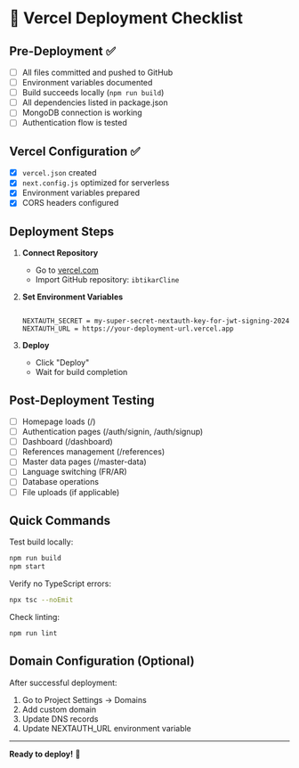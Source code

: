 # 🚀 Vercel Deployment Checklist

## Pre-Deployment ✅

- [ ] All files committed and pushed to GitHub
- [ ] Environment variables documented
- [ ] Build succeeds locally (`npm run build`)
- [ ] All dependencies listed in package.json
- [ ] MongoDB connection is working
- [ ] Authentication flow is tested

## Vercel Configuration ✅

- [x] `vercel.json` created
- [x] `next.config.js` optimized for serverless
- [x] Environment variables prepared
- [x] CORS headers configured

## Deployment Steps

1. **Connect Repository**

   - Go to [vercel.com](https://vercel.com)
   - Import GitHub repository: `ibtikarCline`

2. **Set Environment Variables**

   ```

   NEXTAUTH_SECRET = my-super-secret-nextauth-key-for-jwt-signing-2024
   NEXTAUTH_URL = https://your-deployment-url.vercel.app
   ```

3. **Deploy**
   - Click "Deploy"
   - Wait for build completion

## Post-Deployment Testing

- [ ] Homepage loads (/)
- [ ] Authentication pages (/auth/signin, /auth/signup)
- [ ] Dashboard (/dashboard)
- [ ] References management (/references)
- [ ] Master data pages (/master-data)
- [ ] Language switching (FR/AR)
- [ ] Database operations
- [ ] File uploads (if applicable)

## Quick Commands

Test build locally:

```bash
npm run build
npm start
```

Verify no TypeScript errors:

```bash
npx tsc --noEmit
```

Check linting:

```bash
npm run lint
```

## Domain Configuration (Optional)

After successful deployment:

1. Go to Project Settings → Domains
2. Add custom domain
3. Update DNS records
4. Update NEXTAUTH_URL environment variable

---

**Ready to deploy!** 🎉
